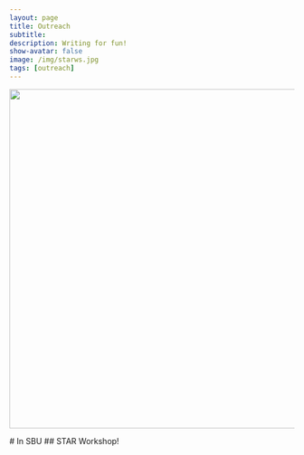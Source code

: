```yaml
---
layout: page
title: Outreach 
subtitle: 
description: Writing for fun!
show-avatar: false
image: /img/starws.jpg
tags: [outreach]
---
```

<p align="center"> <img src="../img/starws.jpg" height="600px"> </p>
# In SBU
## STAR Workshop!
